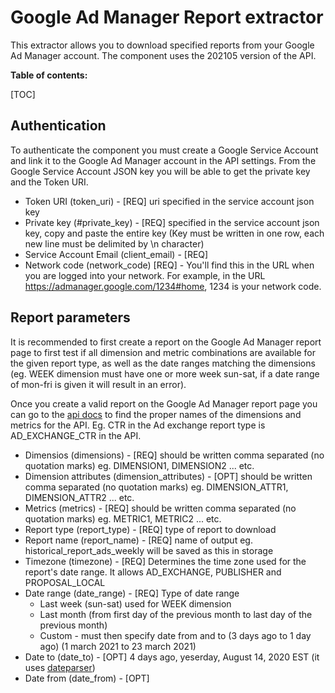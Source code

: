 # Google Ad Manager Report extractor

This extractor allows you to download specified reports from your Google Ad Manager account. The component uses the 202105 version of the API.

**Table of contents:**  
  
[TOC]

## Authentication
To authenticate the component you must create a Google Service Account and link it to the Google Ad Manager account in the API settings.
From the Google Service Account JSON key you will be able to get the private key and the Token URI.
   
- Token URI (token_uri) - [REQ] uri specified in the service account json key
- Private key (#private_key) - [REQ] specified in the service account json key, copy and paste the entire key (Key must be written in one row, each new line must be delimited by \n character) 
- Service Account Email (client_email) - [REQ]
- Network code (network_code) [REQ] - You'll find this in the URL when you are logged into your network. For example, in the URL https://admanager.google.com/1234#home, 1234 is your network code.

## Report parameters
It is recommended to first create a report on the Google Ad Manager report page to first
test if all dimension and metric combinations are available for the given report type, as
well as the date ranges matching the dimensions (eg. WEEK dimension must have one or more week sun-sat, 
if a date range of mon-fri is given it will result in an error).

Once you create a valid report on the Google Ad Manager report page you can go to the 
[api docs](https://developers.google.com/ad-manager/api/reference/v202105/ReportService.ReportQuery#dimensions)
to find the proper names of the dimensions and metrics for the API.
Eg. CTR in the Ad exchange report type is AD_EXCHANGE_CTR in the API. 

- Dimensios (dimensions) - [REQ] should be written comma separated (no quotation marks) eg. DIMENSION1, DIMENSION2 ... etc.
- Dimension attributes (dimension_attributes) - [OPT] should be written comma separated (no quotation marks) eg. DIMENSION_ATTR1, DIMENSION_ATTR2 ... etc.
- Metrics (metrics) - [REQ] should be written comma separated (no quotation marks) eg. METRIC1, METRIC2 ... etc.
- Report type (report_type) - [REQ] type of report to download
- Report name (report_name) - [REQ] name of output eg. historical_report_ads_weekly will be saved as this in storage
- Timezone (timezone) - [REQ] Determines the time zone used for the report's date range. It allows AD_EXCHANGE, PUBLISHER and PROPOSAL_LOCAL
- Date range (date_range) - [REQ] Type of date range
  - Last week (sun-sat) used for WEEK dimension
  - Last month (from first day of the previous month to last day of the previous month)
  - Custom - must then specify date from and to (3 days ago to 1 day ago) (1 march 2021 to 23 march 2021)
- Date to (date_to) - [OPT] 4 days ago, yeserday, August 14, 2020 EST (it uses [dateparser](https://pypi.org/project/dateparser/))
- Date from (date_from) - [OPT]
